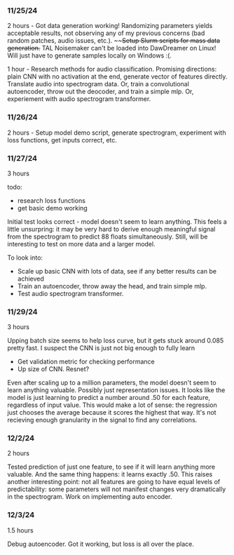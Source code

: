 ### 11/25/24

2 hours - Got data generation working! Randomizing parameters yields acceptable results, not observing any of my previous concerns (bad random patches, audio issues, etc.). ~~~~Setup Slurm scripts for mass data generation.~~ TAL Noisemaker can't be loaded into DawDreamer on Linux! Will just have to generate samples locally on Windows :(.

1 hour - Research methods for audio classification. Promising directions: plain CNN with no activation at the end, generate vector of features directly. Translate audio into spectrogram data. Or, train a convolutional autoencoder, throw out the deocoder, and train a simple mlp. Or, experiement with audio spectrogram transformer.

### 11/26/24

2 hours - Setup model demo script, generate spectrogram, experiment with loss functions, get inputs correct, etc.

### 11/27/24

3 hours

todo:
- research loss functions
- get basic demo working

Initial test looks correct - model doesn't seem to learn anything. This feels a little unsurpring: it may be very hard to derive enough meaningful signal from the spectrogram to predict 88 floats simultaneously. Still, will be interesting to test on more data and a larger model.

To look into:
- Scale up basic CNN with lots of data, see if any better results can be achieved
- Train an autoencoder, throw away the head, and train simple mlp.
- Test audio spectrogram transformer.

### 11/29/24

3 hours

Upping batch size seems to help loss curve, but it gets stuck around 0.085 pretty fast. I suspect the CNN is just not big enough to fully learn

- Get validation metric for checking performance
- Up size of CNN. Resnet?

Even after scaling up to a million parameters, the model doesn't seem to learn anything valuable. Possibly just representation issues. It looks like the model is just learning to predict a number around .50 for each feature, regardless of input value. This would make a lot of sense: the regression just chooses the average because it scores the highest that way. It's not recieving enough granularity in the signal to find any correlations.

### 12/2/24

2 hours

Tested prediction of just one feature, to see if it will learn anything more valuable. And the same thing happens: it learns exactly .50.
This raises another interesting point: not all features are going to have equal levels of predictability: some parameters will not manifest changes very dramatically in the spectrogram.
Work on implementing auto encoder.

### 12/3/24

1.5 hours

Debug autoencoder. Got it working, but loss is all over the place.